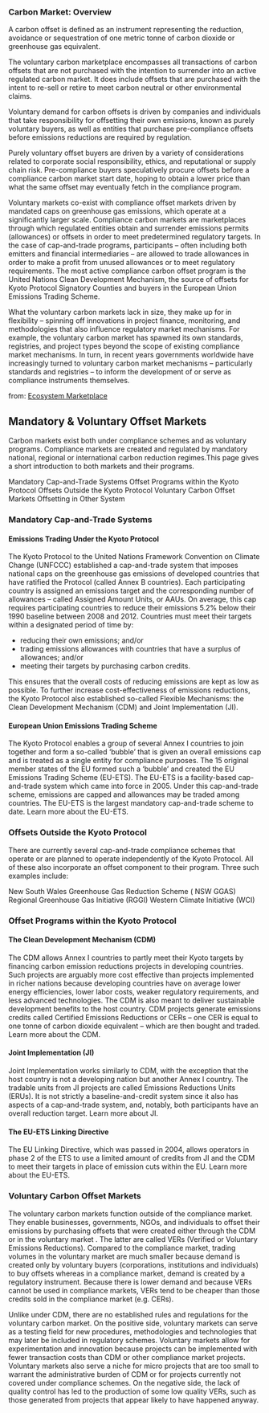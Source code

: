 ### Carbon Market: Overview

A carbon offset is defined as an instrument representing the reduction, avoidance or sequestration of one metric tonne of carbon dioxide or greenhouse gas equivalent.

The voluntary carbon marketplace encompasses all transactions of carbon offsets that are not purchased with the intention to surrender into an active regulated carbon market. It does include offsets that are purchased with the intent to re-sell or retire to meet carbon neutral or other environmental claims.

Voluntary demand for carbon offsets is driven by companies and individuals that take responsibility for offsetting their own emissions, known as purely voluntary buyers, as well as entities that purchase pre-compliance offsets before emissions reductions are required by regulation.

Purely voluntary offset buyers are driven by a variety of considerations related to corporate social responsibility, ethics, and reputational or supply chain risk. Pre-compliance buyers speculatively procure offsets before a compliance carbon market start date, hoping to obtain a lower price than what the same offset may eventually fetch in the compliance program.

Voluntary markets co-exist with compliance offset markets driven by mandated caps on greenhouse gas emissions, which operate at a significantly larger scale. Compliance carbon markets are marketplaces through which regulated entities obtain and surrender emissions permits (allowances) or offsets in order to meet predetermined regulatory targets. In the case of cap-and-trade programs, participants – often including both emitters and financial intermediaries – are allowed to trade allowances in order to make a profit from unused allowances or to meet regulatory requirements. The most active compliance carbon offset program is the United Nations Clean Development Mechanism, the source of offsets for Kyoto Protocol Signatory Counties and buyers in the European Union Emissions Trading Scheme.

What the voluntary carbon markets lack in size, they make up for in flexibility – spinning off innovations in project finance, monitoring, and methodologies that also influence regulatory market mechanisms. For example, the voluntary carbon market has spawned its own standards, registries, and project types beyond the scope of existing compliance market mechanisms. In turn, in recent years governments worldwide have increasingly turned to voluntary carbon market mechanisms – particularly standards and registries – to inform the development of or serve as compliance instruments themselves.

from: [Ecosystem Marketplace](http://www.ecosystemmarketplace.com/marketwatch/carbon/)


## Mandatory & Voluntary Offset Markets

Carbon markets exist both under compliance schemes and as voluntary programs. Compliance markets are created and regulated by mandatory national, regional or international carbon reduction regimes.This page gives a short introduction to both markets and their programs.

Mandatory Cap-and-Trade Systems
Offset Programs within the Kyoto Protocol
Offsets Outside the Kyoto Protocol
Voluntary Carbon Offset Markets
Offsetting in Other System

### Mandatory Cap-and-Trade Systems

#### Emissions Trading Under the Kyoto Protocol
The Kyoto Protocol to the United Nations Framework Convention on Climate Change (UNFCCC) established a cap-and-trade system that imposes national caps on the greenhouse gas emissions of developed countries that have ratified the Protocol (called Annex B countries). Each participating country is assigned an emissions target and the corresponding number of allowances – called Assigned Amount Units, or AAUs. On average, this cap requires participating countries to reduce their emissions 5.2% below their 1990 baseline between 2008 and 2012. Countries must meet their targets within a designated period of time by:

- reducing their own emissions; and/or
- trading emissions allowances with countries that have a surplus of allowances; and/or
- meeting their targets by purchasing carbon credits.

This ensures that the overall costs of reducing emissions are kept as low as possible. To further increase cost-effectiveness of emissions reductions, the Kyoto Protocol also established so-called Flexible Mechanisms: the Clean Development Mechanism (CDM) and Joint Implementation (JI).

#### European Union Emissions Trading Scheme
The Kyoto Protocol enables a group of several Annex I countries to join together and form a so-called ‘bubble’ that is given an overall emissions cap and is treated as a single entity for compliance purposes. The 15 original member states of the EU formed such a ‘bubble’ and created the EU Emissions Trading Scheme (EU-ETS). The EU-ETS is a facility-based cap-and-trade system which came into force in 2005. Under this cap-and-trade scheme, emissions are capped and allowances may be traded among countries. The EU-ETS is the largest mandatory cap-and-trade scheme to date. Learn more about the EU-ETS.

### Offsets Outside the Kyoto Protocol

There are currently several cap-and-trade compliance schemes that operate or are planned to operate independently of the Kyoto Protocol. All of these also incorporate an offset component to their program. Three such examples include:

New South Wales Greenhouse Gas Reduction Scheme ( NSW GGAS)
Regional Greenhouse Gas Initiative (RGGI)
Western Climate Initiative (WCI)

### Offset Programs within the Kyoto Protocol

#### The Clean Development Mechanism (CDM)
The CDM allows Annex I countries to partly meet their Kyoto targets by financing carbon emission reductions projects in developing countries. Such projects are arguably more cost effective than projects implemented in richer nations because developing countries have on average lower energy efficiencies, lower labor costs, weaker regulatory requirements, and less advanced technologies. The CDM is also meant to deliver sustainable development benefits to the host country. CDM projects generate emissions credits called Certified Emissions Reductions or CERs – one CER is equal to one tonne of carbon dioxide equivalent – which are then bought and traded. Learn more about the CDM.

#### Joint Implementation (JI)
Joint Implementation works similarly to CDM, with the exception that the host country is not a developing nation but another Annex I country. The tradable units from JI projects are called Emissions Reductions Units (ERUs). It is not strictly a baseline-and-credit system since it also has aspects of a cap-and-trade system, and, notably, both participants have an overall reduction target. Learn more about JI.

#### The EU-ETS Linking Directive
The EU Linking Directive, which was passed in 2004, allows operators in phase 2 of the ETS to use a limited amount of credits from JI and the CDM to meet their targets in place of emission cuts within the EU. Learn more about the EU-ETS.

### Voluntary Carbon Offset Markets

The voluntary carbon markets function outside of the compliance market. They enable businesses, governments, NGOs, and individuals to offset their emissions by purchasing offsets that were created either through the CDM or in the voluntary market . The latter are called VERs (Verified or Voluntary Emissions Reductions). Compared to the compliance market, trading volumes in the voluntary market are much smaller because demand is created only by voluntary buyers (corporations, institutions and individuals) to buy offsets whereas in a compliance market, demand is created by a regulatory instrument. Because there is lower demand and because VERs cannot be used in compliance markets, VERs tend to be cheaper than those credits sold in the compliance market (e.g. CERs).

Unlike under CDM, there are no established rules and regulations for the voluntary carbon market. On the positive side, voluntary markets can serve as a testing field for new procedures, methodologies and technologies that may later be included in regulatory schemes. Voluntary markets allow for experimentation and innovation because projects can be implemented with fewer transaction costs than CDM or other compliance market projects. Voluntary markets also serve a niche for micro projects that are too small to warrant the administrative burden of CDM or for projects currently not covered under compliance schemes. On the negative side, the lack of quality control has led to the production of some low quality VERs, such as those generated from projects that appear likely to have happened anyway.
